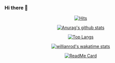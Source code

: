 ### Hi there 👋

<!-- hits count -->
<div align=center>
  
  [![Hits](https://hits.seeyoufarm.com/api/count/incr/badge.svg?url=https%3A%2F%2Fgithub.com%2Fchoi-young-seok&count_bg=%2379C83D&title_bg=%23555555&icon=&icon_color=%23E7E7E7&title=hits&edge_flat=false)](https://hits.seeyoufarm.com)

</div>

<!-- stars card -->
<div align=center>
  
  [![Anurag's github stats](https://github-readme-stats.vercel.app/api?username=choi-young-seok&count_private=true&show_icons=true&theme=dracula)](https://github.com/anuraghazra/github-readme-stats)

</div>

<!-- language card -->
<div align=center>
  
  [![Top Langs](https://github-readme-stats.vercel.app/api/top-langs/?username=choi-young-seok&layout=compact)](https://github.com/anuraghazra/github-readme-stats)

<div>

<!-- wakatime week stats -->
<div align=center>
  
  [![willianrod's wakatime stats](https://github-readme-stats.vercel.app/api/wakatime?username=choi-young-seok)](https://github.com/anuraghazra/github-readme-stats)
  
</div>

<!-- readMe card -->
<div align=center>
  
  [![ReadMe Card](https://github-readme-stats.vercel.app/api/pin/?username=choi-young-seok&repo=event)](https://github.com/choi-young-seok/event)

</div>

<!--
**choi-young-seok/choi-young-seok** is a ✨ _special_ ✨ repository because its `README.md` (this file) appears on your GitHub profile.

Here are some ideas to get you started:

- 🔭 I’m currently working on ...
- 🌱 I’m currently learning ...
- 👯 I’m looking to collaborate on ...
- 🤔 I’m looking for help with ...
- 💬 Ask me about ...
- 📫 How to reach me: ...
- 😄 Pronouns: ...
- ⚡ Fun fact: ...
-->
